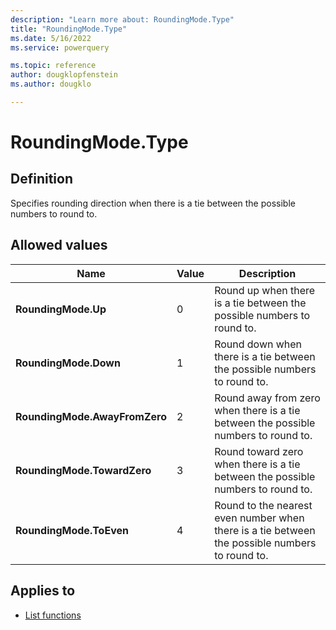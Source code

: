 ```yaml
---
description: "Learn more about: RoundingMode.Type"
title: "RoundingMode.Type"
ms.date: 5/16/2022
ms.service: powerquery

ms.topic: reference
author: dougklopfenstein
ms.author: dougklo

---
```

# RoundingMode.Type

## Definition

Specifies rounding direction when there is a tie between the possible numbers to round to.

## Allowed values
  
|Name|Value|Description|
| ---------------- | --- | ----------- |
|**RoundingMode.Up**|0|Round up when there is a tie between the possible numbers to round to.|
|**RoundingMode.Down**|1|Round down when there is a tie between the possible numbers to round to.|
|**RoundingMode.AwayFromZero**|2|Round away from zero when there is a tie between the possible numbers to round to.|
|**RoundingMode.TowardZero**|3|Round toward zero when there is a tie between the possible numbers to round to.|
|**RoundingMode.ToEven**|4|Round to the nearest even number when there is a tie between the possible numbers to round to.|

## Applies to

* [List functions](list-functions.md)
